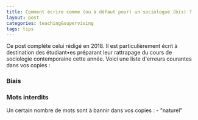 ```yaml
---
title: Comment écrire comme (ou à défaut pour) un sociologue (bis) ?
layout: post
categories: teaching&supervising
tags: tips
---
```


Ce post complète celui rédigé en 2018. Il est particulièrement écrit à destination des étudiant•es préparant leur rattrapage du cours de sociologie contemporaine cette année.
Voici une liste d'erreurs courantes dans vos copies :

<h3>Biais</h3>

<h3>Mots interdits</h3>
Un certain nombre de mots sont à bannir dans vos copies :
- "naturel"
